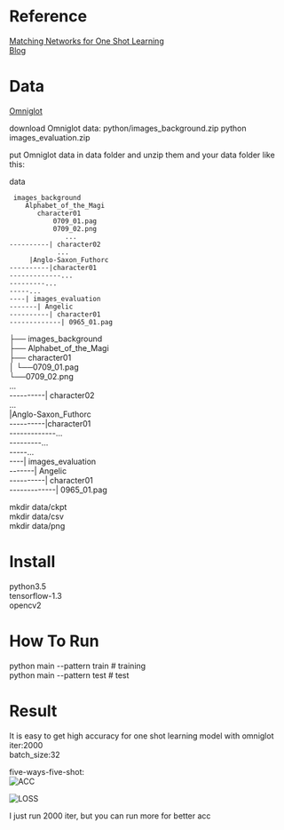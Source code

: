 
# Reference
[Matching Networks for One Shot Learning](https://arxiv.org/abs/1606.04080)  
[Blog](https://duanyzhi.github.io/One-Shot-Learning/)

# Data
[Omniglot](https://github.com/brendenlake/omniglot)

download Omniglot data: python/images_background.zip python images_evaluation.zip  

put Omniglot data in data folder and unzip them and your data folder like this:  

data

```  
 images_background  
    Alphabet_of_the_Magi  
       character01  
           0709_01.pag      
           0709_02.png       
              ...  
----------| character02    
            ...  
     |Anglo-Saxon_Futhorc  
----------|character01  
-------------...  
---------...    
-----...  
----| images_evaluation  
-------| Angelic  
----------| character01    
-------------| 0965_01.pag 

```   

├── images_background  
  ├── Alphabet_of_the_Magi  
     ├── character01  
     │   └──0709_01.pag      
         └──0709_02.png       
              ...  
----------| character02    
            ...  
     |Anglo-Saxon_Futhorc  
----------|character01  
-------------...  
---------...    
-----...  
----| images_evaluation  
-------| Angelic  
----------| character01    
-------------| 0965_01.pag  


mkdir data/ckpt    
mkdir data/csv  
mkdir data/png  


# Install
python3.5  
tensorflow-1.3  
opencv2  

# How To Run
python main --pattern train     # training     
python main --pattern test      # test   

# Result
It is easy to get high accuracy for one shot learning model with omniglot  
iter:2000  
batch_size:32  

five-ways-five-shot:   
![ACC](https://github.com/duanyzhi/one_shot_learning/blob/master/data/png/acc.png)  

![LOSS](https://github.com/duanyzhi/one_shot_learning/blob/master/data/png/loss.png)  

I just run 2000 iter, but you can run more for better acc  
